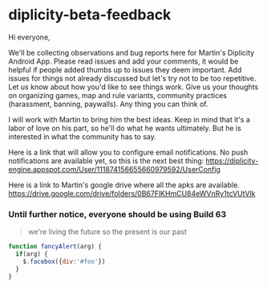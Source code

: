# diplicity-beta-feedback

Hi everyone,

We'll be collecting observations and bug reports here for Martin's Diplicity Android App. Please read issues and add your comments, it would be helpful if people added thumbs up to issues they deem important. Add issues for things not already discussed but let's try not to be too repetitive. Let us know about how you'd like to see things work. Give us your thoughts on organizing games, map and rule variants, community practices (harassment, banning, paywalls). Any thing you can think of.

I will work with Martin to bring him the best ideas. Keep in mind that it's a labor of love on his part, so he'll do what he wants ultimately. But he is interested in what the community has to say.

Here is a link that will allow you to configure email notifications. No push notifications are available yet, so this is the next best thing: https://diplicity-engine.appspot.com/User/111874156655660979592/UserConfig

Here is a link to Martin's google drive where all the apks are available. https://drive.google.com/drive/folders/0B67FlKHmCU84eWVnRy1tcVUtVlk

### Until further notice, everyone should be using Build 63

> we're living the future
> so the present is our past

```javascript
function fancyAlert(arg) {
  if(arg) {
    $.facebox({div:'#foo'})
  }
}
```
